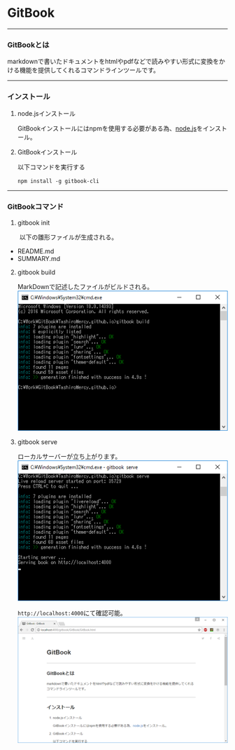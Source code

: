 # GitBook
****
### GitBookとは
markdownで書いたドキュメントをhtmlやpdfなどで読みやすい形式に変換をかける機能を提供してくれるコマンドラインツールです。
****
### インストール
1. node.jsインストール

    GitBookインストールにはnpmを使用する必要がある為、[node.js](https://nodejs.org/en/)をインストール。

1. GitBookインストール

    以下コマンドを実行する

    ```MarkDown
    npm install -g gitbook-cli
    ```
****
### GitBookコマンド
1. gitbook init

　　以下の雛形ファイルが生成される。
　
  * README.md
  * SUMMARY.md

2. gitbook build

   MarkDownで記述したファイルがビルドされる。
   ![01](../image/GitBook/01.png)

3. gitbook serve

    ローカルサーバーが立ち上がります。
    ![02](../image/GitBook/02.png)

    `http://localhost:4000`にて確認可能。    
    ![03](../image/GitBook/03.png)
